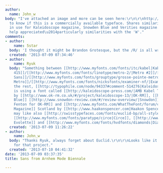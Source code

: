 ```yaml
---
author:
  name: John_w
body: "I've attached an image and more can be seen here:\r\n\r\nhttp://www.christopherwest.se/project/arnhem-mode-biennale-signage/\r\n\r\nCurious
  to know if this is a commercially available typeface. Shares similarities with that
  in use for Kaleidoscope magazine, Snowden Blue and Verities magazine.\r\n\r\nAny
  help appreciated\u2014particularly similarities with the 'W'."
comments:
- author:
    name: 5star
  body: 'I thought it might be Brandon Grotesque, but the /R/ is all wrong. '
  created: '2013-07-09 07:34:46'
- author:
    name: Ryuk
  body: "Something between [[http://www.myfonts.com/fonts/itc/kabel|Kabel]] and [[http://www.myfonts.com/fonts/bitstream/geometric-415/|Geometric
    415]]/[[http://www.myfonts.com/fonts/linotype/metro-2/|Metro #2]]/[[http://www.myfonts.com/fonts/dsgnhaus/dhsans/|DH
    Sans]]/[[http://www.myfonts.com/fonts/grouptype/grosse-pointe-metro/|Grosse Pointe
    Metro]]/[[http://www.myfonts.com/fonts/nicksfonts/examiner-nf/|Examiner]].\r\nFor
    the rest, [[http://typophile.com/node/94337#comment-514276|Kaleidoscope Magazine]]
    is using a font called [[http://kaleidoscope-press.com/|AMB Kabel Ten]] possibly
    by [[http://www.ok-rm.co.uk/#/project/kaleidoscope-13/|OK-RM]], [[http://typophile.com/node/97891#comment-529470|Snowdon
    Blue]] [[http://www.snowdon-review.com/#/review-overview/|Snowdon]] by [[http://www.ok-rm.co.uk/#/project/snowdon-review-2/|Matthew
    Fenton for OK-RM]] and [[http://www.myfonts.com/WhatTheFont/forum/case/513425|Verities
    Magazine]] Scotland by [[http://www.haakonspencer.com|Haakon Spencer]].\r\nYou
    may like also [[http://swisstypefaces.com/fonts/euclid-bp/all-styles|Euclid]],
    [[http://www.myfonts.com/fonts/paratype/circe|Circe]], [[http://www.youworkforthem.com/product.php?sku=T1795|TJ
    Evolette]] and [[http://www.myfonts.com/fonts/hvdfonts/diamonds|Diamonds]]"
  created: '2013-07-09 11:26:22'
- author:
    name: John_w
  body: "Thanks Ryuk, always forget about Euclid.\r\n\r\nLooks like it might be custom
    for that project."
  created: '2013-07-10 04:41:32'
date: '2013-07-09 03:37:35'
title: Sans from Arnhem Mode Biennale

---
```

